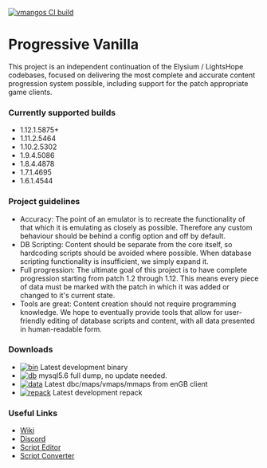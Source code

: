 [![vmangos CI build](https://github.com/coolzoom/vmangos-pack/actions/workflows/vmangos.yml/badge.svg)](https://github.com/coolzoom/vmangos-pack/actions/workflows/vmangos.yml)


# Progressive Vanilla
This project is an independent continuation of the Elysium / LightsHope codebases, focused on delivering the most complete and accurate content progression system possible, including support for the patch appropriate game clients.

### Currently supported builds
- 1.12.1.5875+
- 1.11.2.5464
- 1.10.2.5302
- 1.9.4.5086
- 1.8.4.4878
- 1.7.1.4695
- 1.6.1.4544
<!--- 1.5.1.4449
- 1.4.2.4375
- 1.3.1.4297
- 1.2.4.4222-->

### Project guidelines
- Accuracy: The point of an emulator is to recreate the functionality of that which it is emulating as closely as possible. Therefore any custom behaviour should be behind a config option and off by default.
- DB Scripting: Content should be separate from the core itself, so hardcoding scripts should be avoided where possible. When database scripting functionality is insufficient, we simply expand it.
- Full progression: The ultimate goal of this project is to have complete progression starting from patch 1.2 through 1.12. This means every piece of data must be marked with the patch in which it was added or changed to it's current state.
- Tools are great: Content creation should not require programming knowledge. We hope to eventually provide tools that allow for user-friendly editing of database scripts and content, with all data presented in human-readable form.

### Downloads
- [![bin](https://github.com/coolzoom/vmangos-pack/actions/workflows/dev-release.yml/badge.svg)](https://github.com/coolzoom/vmangos-pack/releases/tag/latest)  Latest development binary
- [![db](https://github.com/coolzoom/vmangos-pack/actions/workflows/db_dump.yml/badge.svg)](https://github.com/coolzoom/vmangos-pack/releases/tag/db_latest)  mysql5.6 full dump, no update needed.
- [![data](https://github.com/coolzoom/vmangos-pack/actions/workflows/datagen.yml/badge.svg)](https://github.com/coolzoom/vmangos-pack/releases/tag/data-latest) Latest dbc/maps/vmaps/mmaps from enGB client
- [![repack](https://github.com/coolzoom/vmangos-pack/actions/workflows/repacker-afterbinrelease.yml/badge.svg)](https://github.com/coolzoom/vmangos-pack/releases/tag/repack-latest)  Latest development repack
### Useful Links
- [Wiki](https://github.com/vmangos/wiki)
- [Discord](https://discord.gg/x9a2jt7)
- [Script Editor](https://github.com/brotalnia/scripteditor)
- [Script Converter](https://github.com/vmangos/ScriptConverter)
